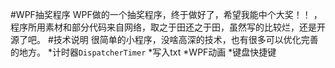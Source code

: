 #WPF抽奖程序
WPF做的一个抽奖程序，终于做好了，希望我能中个大奖！！ ，程序所用素材和部分代码来自网络，取之于田还之于田，虽然写的比较烂，还是开源了吧。
#技术说明
很简单的小程序，没啥高深的技术，也有很多可以优化完善的地方。
*计时器`DispatcherTimer`
*写入txt
*WPF动画
*键盘快捷键